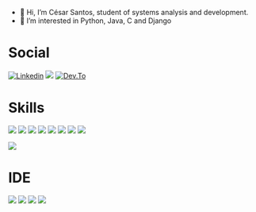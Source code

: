 
- 👋 Hi, I’m César Santos, student of systems analysis and development.
- 👀 I’m interested in  Python, Java, C and  Django 





      
<div>
      <h1>Social</h1>
    <a href=" https://www.linkedin.com/in/cesar-augusto-dos-santos/" target="_blank"><img src="https://img.shields.io/badge/LinkedIn-0077B5?style=for-the-badge&logo=linkedin&logoColor=white" alt="Linkedin"></a>
    <a href="https://www.instagram.com/csaaruto" target="_blank"><img src="https://img.shields.io/badge/Instagram-E4405F?style=for-the-badge&logo=instagram&logoColor=white"></a>
    <a href="https://www.dev.to/csaaruto96" target="_blank"><img src="https://img.shields.io/badge/Dev.to-0A0A0A?style=for-the-badge&logo=dev%2Eto&logoColor=white" alt="Dev.To"></a>
    </p>
</div>
      <h1>Skills</h1>
<div>
 <img src="https://img.shields.io/badge/HTML5-E34F26?style=for-the-badge&logo=html5&logoColor=white">
 <img src="https://img.shields.io/badge/CSS3-1572B6?style=for-the-badge&logo=css3&logoColor=white">
 <img src="https://img.shields.io/badge/Python-FFD43B?style=for-the-badge&logo=python&logoColor=blue">
 <img src="https://img.shields.io/badge/C-00599C?style=for-the-badge&logo=c&logoColor=white">
 <img src= "https://img.shields.io/badge/Java-ED8B00?style=for-the-badge&logo=openjdk&logoColor=white">
 <img src= "https://img.shields.io/badge/MySQL-00000F?style=for-the-badge&logo=mysql&logoColor=white">
 <img src="https://img.shields.io/badge/PostgreSQL-316192?style=for-the-badge&logo=postgresql&logoColor=white">
 <img src="https://img.shields.io/badge/Amazon_AWS-232F3E?style=for-the-badge&logo=amazon-aws&logoColor=white">
</div>
</p>
</div>

<div>
     <img src="https://github-readme-stats.vercel.app/api/top-langs/?username=cesarsantos96"> 
</div>
    <h1>IDE</h1>
<div>
  <img src= "https://img.shields.io/badge/Visual_Studio_Code-0078D4?style=for-the-badge&logo=visual%20studio%20code&logoColor=white">
  <img src= "https://img.shields.io/badge/IntelliJ_IDEA-000000.svg?style=for-the-badge&logo=intellij-idea&logoColor=white">
  <img src= "https://img.shields.io/badge/CLion-000000?style=for-the-badge&logo=clion&logoColor=white">
  <img src= "https://img.shields.io/badge/PyCharm-000000.svg?&style=for-the-badge&logo=PyCharm&logoColor=white">
</p>

 
